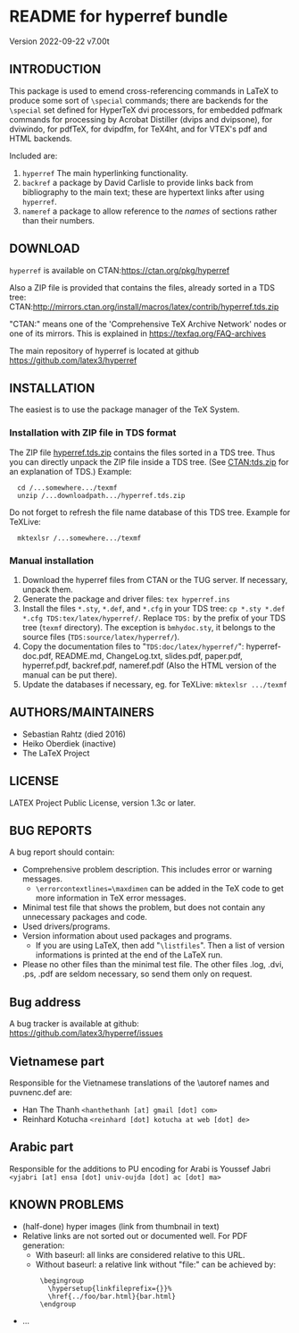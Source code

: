 # README for hyperref bundle

Version 2022-09-22 v7.00t

## INTRODUCTION

This package is used to emend cross-referencing commands in LaTeX to
produce some sort of `\special` commands; there are backends for the
`\special` set defined for HyperTeX dvi processors, for embedded pdfmark
commands for processing by Acrobat Distiller (dvips and dvipsone), for
dviwindo, for pdfTeX, for dvipdfm, for TeX4ht, and for VTEX's pdf and HTML
backends.

Included are:

 1. `hyperref` The main hyperlinking functionality.
 2. `backref` a package by David Carlisle to provide links back from
    bibliography to the main text; these are hypertext links after using
    `hyperref`.
 3. `nameref` a package to allow reference to the *names* of sections rather
    than their numbers.

## DOWNLOAD

`hyperref` is available on CTAN:https://ctan.org/pkg/hyperref

Also a ZIP file is provided that contains the files, already sorted
in a TDS tree:
  CTAN:http://mirrors.ctan.org/install/macros/latex/contrib/hyperref.tds.zip

"CTAN:" means one of the 'Comprehensive TeX Archive Network'
nodes or one of its mirrors.  This is explained in
  https://texfaq.org/FAQ-archives

The main repository of hyperref is located at github
  https://github.com/latex3/hyperref

## INSTALLATION

The easiest is to use the package manager of the TeX System.

### Installation with ZIP file in TDS format

The ZIP file [hyperref.tds.zip](http://mirrors.ctan.org/install/macros/latex/contrib/hyperref.tds.zip)
contains the files sorted in a TDS tree. Thus you can directly unpack the ZIP file
inside a TDS tree. (See [CTAN:tds.zip](https://ctan.org/pkg/tds) for an explanation of TDS.)
Example:

```
  cd /...somewhere.../texmf
  unzip /...downloadpath.../hyperref.tds.zip
```

Do not forget to refresh the file name database of this TDS tree.
Example for TeXLive:

```
  mktexlsr /...somewhere.../texmf
```

### Manual installation

 1. Download the hyperref files from CTAN or the TUG server.
    If necessary, unpack them.
 2. Generate the package and driver files: `tex hyperref.ins`
 3. Install the files `*.sty`, `*.def`, and `*.cfg` in your TDS tree:
    `cp *.sty *.def *.cfg TDS:tex/latex/hyperref/`.
    Replace `TDS:` by the prefix of your TDS tree (`texmf` directory).
    The exception is `bmhydoc.sty`, it belongs to the source files
    (`TDS:source/latex/hyperref/`).
 4. Copy the documentation files to "`TDS:doc/latex/hyperref/`":
    hyperref-doc.pdf, README.md, ChangeLog.txt,
    slides.pdf, paper.pdf, hyperref.pdf, backref.pdf,
    nameref.pdf (Also the HTML version of the manual can be put there).
 5. Update the databases if necessary, eg. for TeXLive:
    `mktexlsr .../texmf`

## AUTHORS/MAINTAINERS

 * Sebastian Rahtz (died 2016)
 * Heiko Oberdiek  (inactive)
 * The LaTeX Project

## LICENSE

LATEX Project Public License, version 1.3c or later.

## BUG REPORTS

A bug report should contain:

 * Comprehensive problem description. This includes error or
   warning messages.
   * `\errorcontextlines=\maxdimen` can be added in the TeX code
     to get more information in TeX error messages.
 * Minimal test file that shows the problem, but does not
   contain any unnecessary packages and code.
 * Used drivers/programs.
 * Version information about used packages and programs.
   * If you are using LaTeX, then add "`\listfiles`". Then
     a list of version informations is printed at the end
     of the LaTeX run.
 * Please no other files than the minimal test file.
   The other files .log, .dvi, .ps, .pdf are seldom necessary,
   so send them only on request.

## Bug address

A bug tracker is available at github:
    https://github.com/latex3/hyperref/issues

## Vietnamese part

Responsible for the Vietnamese translations of the
\autoref names and puvnenc.def are:

- Han The Thanh `<hanthethanh [at] gmail [dot] com>`
- Reinhard Kotucha `<reinhard [dot] kotucha at web [dot] de>`

## Arabic part

Responsible for the additions to PU encoding for Arabi is
  Youssef Jabri `<yjabri [at] ensa [dot] univ-oujda [dot] ac [dot] ma>`

## KNOWN PROBLEMS

 * (half-done) hyper images (link from thumbnail in text)
 * Relative links are not sorted out or documented well.
   For PDF generation:
   * With baseurl: all links are considered relative to this URL.
   * Without baseurl: a relative link without "file:" can be
     achieved by:
     ```
      \begingroup
        \hypersetup{linkfileprefix={}}%
        \href{../foo/bar.html}{bar.html}
      \endgroup
      ```
 * ...


